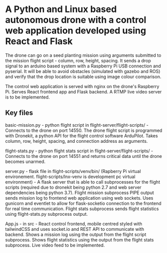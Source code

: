 # A Python and Linux based autonomous drone with a control web application developed using React and Flask

The drone can go on a seed planting mission using arguments submitted to the mission flight script - column, row, height, spacing. It sends a drop signal to an arduino based system with a Raspberry Pi USB connection and pyserial. It will be able to avoid obstacles (simulated with gazebo and ROS) and verify that the drop location is suitable using image colour comparison. 

The control web application is served with nginx on the drone's Raspberry Pi. Serves React frontend app and Flask backend. A RTMP live video server is to be implemented.

## Key files
basic-mission.py - python flight script in flight-server/flight-scripts/ - Connects to the drone on port 14550. The drone flight script is programmed with Dronekit, a python API for the flight control software ArduPilot. Takes column, row, height, spacing, and connection address as arguments.

flight-stats.py - python flight stats script in flight-server/flight-scripts/ - Connects to the drone on port 14551 and returns critical data until the drone becomes unarmed.

server.py - flask file in flight-scripts/venv/bin/ (Rapberry Pi virtual environement. flight-scripts/lnx-venv is development pc virtual environment) - 
A flask server that is able to call subprocesses for the flight scripts (required due to dronekit being python 2.7 and web server dependencies being python 3.7). Flight mission subprocess PIPE output sends mission log to frontend web application using web sockets. Uses gunicorn and eventlet to allow for flask-socketio connection to the frontend for real time communication. Flight stats subprocess sends flight statistics using flight-stats.py subprocess output.

App.js - in src - React control frontend, mobile centred styled with tailwindCSS and uses socket.io and REST API to communicate with backend. Shows a mission log using the output from the flight script subprocess. Shows flight statistics using the output from the flight stats subprocess. Live video feed to be implemented.
